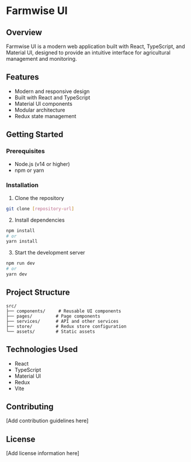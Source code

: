 # Farmwise UI

## Overview
Farmwise UI is a modern web application built with React, TypeScript, and Material UI, designed to provide an intuitive interface for agricultural management and monitoring.

## Features
- Modern and responsive design
- Built with React and TypeScript
- Material UI components
- Modular architecture
- Redux state management

## Getting Started

### Prerequisites
- Node.js (v14 or higher)
- npm or yarn

### Installation
1. Clone the repository
```bash
git clone [repository-url]
```

2. Install dependencies
```bash
npm install
# or
yarn install
```

3. Start the development server
```bash
npm run dev
# or
yarn dev
```

## Project Structure
```
src/
├── components/     # Reusable UI components
├── pages/         # Page components
├── services/      # API and other services
├── store/         # Redux store configuration
└── assets/        # Static assets
```

## Technologies Used
- React
- TypeScript
- Material UI
- Redux
- Vite

## Contributing
[Add contribution guidelines here]

## License
[Add license information here]
